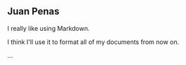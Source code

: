 ## Juan Penas
I really like using Markdown.

I think I'll use it to format all of my documents from now on.


...

<!---
BigMotherFuckerGDL/BigMotherFuckerGDL is a ✨ special ✨ repository because its `README.md` (this file) appears on your GitHub profile.
You can click the Preview link to take a look at your changes.
--->
